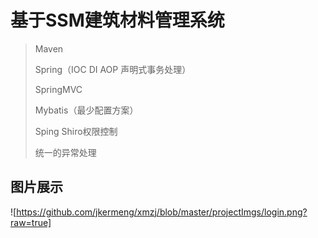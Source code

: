 # 基于SSM建筑材料管理系统
>Maven
>
>Spring（IOC DI AOP 声明式事务处理）
>
>SpringMVC
>
>Mybatis（最少配置方案）
>
>Sping Shiro权限控制
>
>统一的异常处理

## 图片展示

![https://github.com/jkermeng/xmzj/blob/master/projectImgs/login.png?raw=true]
